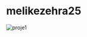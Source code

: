 # melikezehra25
![proje1](https://user-images.githubusercontent.com/116033471/200860984-6a1b3043-d33f-40f7-9928-561f0217834c.jpeg)
